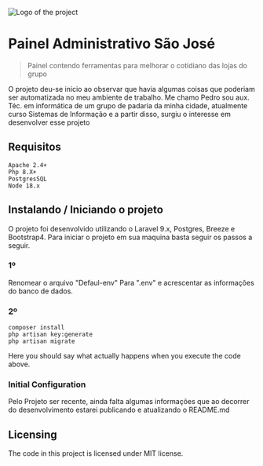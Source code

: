 ![Logo of the project](https://raw.githubusercontent.com/jehna/readme-best-practices/master/sample-logo.png)

# Painel Administrativo São José
> Painel contendo ferramentas para melhorar o cotidiano das lojas do grupo

O projeto deu-se inicio ao observar que havia algumas coisas que poderiam ser automatizada no meu ambiente de trabalho. Me chamo Pedro sou aux. Téc. em informática de um grupo de padaria da minha cidade, atualmente curso Sistemas de Informação e a partir disso, surgiu o interesse em desenvolver esse projeto

## Requisitos
```shell
Apache 2.4+
Php 8.X+ 
PostgresSQL 
Node 18.x
```

## Instalando / Iniciando o projeto

O projeto foi desenvolvido utilizando o Laravel 9.x, Postgres, Breeze e Bootstrap4.
Para iniciar o projeto em sua maquina basta seguir os passos a seguir.
### 1º
Renomear o arquivo "Defaul-env" Para ".env" e acrescentar as informações do banco de dados.
### 2º
```shell
composer install
php artisan key:generate
php artisan migrate
```

Here you should say what actually happens when you execute the code above.

### Initial Configuration
 
Pelo Projeto ser recente, ainda falta algumas informações que ao decorrer do desenvolvimento estarei publicando e atualizando o README.md


## Licensing

The code in this project is licensed under MIT license.